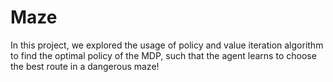 # Maze
In this project, we explored the usage of policy and value iteration algorithm to find the optimal policy of the MDP, such that the agent learns to choose the best route in a dangerous maze!
